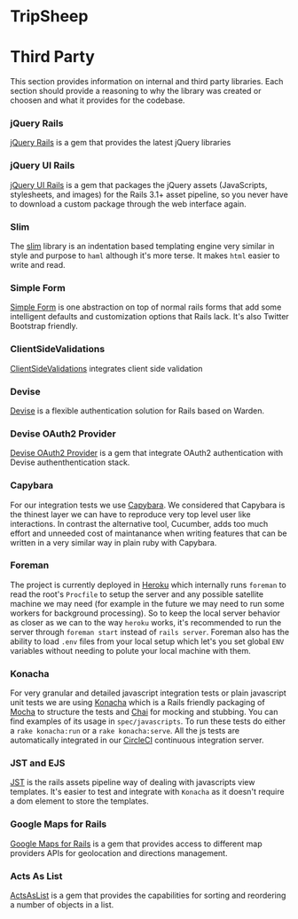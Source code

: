 TripSheep
=========

Third Party
===========
This section provides information on internal and third party libraries. Each section should provide a reasoning to why the library was created or choosen and what it provides for the codebase.

### jQuery Rails
[jQuery Rails](https://github.com/rails/jquery-rails) is a gem that provides the latest jQuery libraries
### jQuery UI Rails
[jQuery UI Rails](https://github.com/joliss/jquery-ui-rails) is a gem that packages the jQuery assets (JavaScripts, stylesheets, and images) for the Rails 3.1+ asset pipeline, so you never have to download a custom package through the web interface again.
### Slim
The [slim](http://slim-lang.com/) library is an indentation based templating engine very similar in style and purpose to `haml` although it's more terse. It makes `html` easier to write and read.
### Simple Form
[Simple Form](https://github.com/plataformatec/simple_form) is one abstraction on top of normal rails forms that add some intelligent defaults and customization options that Rails lack. It's also Twitter Bootstrap friendly.
### ClientSideValidations
[ClientSideValidations](https://github.com/bcardarella/client_side_validations) integrates client side validation
### Devise
[Devise](https://github.com/plataformatec/devise/wiki) is a flexible authentication solution for Rails based on Warden.
### Devise OAuth2 Provider
[Devise OAuth2 Provider](https://github.com/socialcast/devise_oauth2_providable) is a gem that integrate OAuth2 authentication with Devise authenthentication stack. 
### Capybara
For our integration tests we use [Capybara](https://github.com/jnicklas/capybara). We considered that Capybara is the thinest layer we can have to reproduce very top level user like interactions. In contrast the alternative tool, Cucumber, adds too much effort and unneeded cost of maintanance when writing features that can be written in a very similar way in plain ruby with Capybara.
### Foreman
The project is currently deployed in [Heroku](http://www.heroku.com) which internally runs `foreman` to read the root's `Procfile` to setup the server and any possible satellite machine we may need (for example in the future we may need to run some workers for background processing). So to keep the local server behavior as closer as we can to the way `heroku` works, it's recommended to run the server through `foreman start` instead of `rails server`. Foreman also has the ability to load `.env` files from your local setup which let's you set global `ENV` variables without needing to polute your local machine with them.
### Konacha
For very granular and detailed javascript integration tests or plain javascript unit tests we are using [Konacha](https://github.com/jfirebaugh/konacha) which is a Rails friendly packaging of [Mocha](http://mochajs.org/) to structure the tests and [Chai](http://chaijs.com/) for mocking and stubbing. You can find examples of its usage in `spec/javascripts`. To run these tests do either a `rake konacha:run` or a `rake konacha:serve`. All the js tests are automatically integrated in our [CircleCI](https://circleci.com) continuous integration server.
### JST and EJS
[JST](https://github.com/sstephenson/sprockets#javascript-templating-with-ejs-and-eco) is the rails assets pipeline way of dealing with javascripts view templates. It's easier to test and integrate with `Konacha` as it doesn't require a dom element to store the templates.
### Google Maps for Rails
[Google Maps for Rails](https://github.com/apneadiving/Google-Maps-for-Rails/wiki) is a gem that provides access to different map providers APIs for geolocation and directions management.
### Acts As List
[ActsAsList](https://github.com/swanandp/acts_as_list) is a gem that provides the capabilities for sorting and reordering a number of objects in a list.
